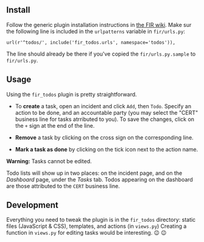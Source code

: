 ## Install

Follow the generic plugin installation instructions in [the FIR wiki](https://github.com/certsocietegenerale/FIR/wiki/Plugins).
Make sur the following line is included in the `urlpatterns` variable in `fir/urls.py`:

```
url(r'^todos/', include('fir_todos.urls', namespace='todos')),
```

The line should already be there if you've copied the `fir/urls.py.sample` to `fir/urls.py`.


## Usage

Using the `fir_todos` plugin is pretty straightforward.

* To **create** a task, open an incident and click `Add`, then `Todo`. Specify an action to be done, and an accountable party (you may select the "CERT" business line for tasks atrributed to you). To save the changes, click on the `+` sign at the end of the line.

* **Remove** a task by clicking on the cross sign on the corresponding line.

* **Mark a task as done** by clicking on the tick icon next to the action name.

**Warning:** Tasks cannot be edited.

Todo lists will show up in two places: on the incident page, and on the *Dashboard* page, under the *Tasks* tab. Todos appearing on the dashboard are those attributed to the `CERT` business line.


## Development

Everything you need to tweak the plugin is in the `fir_todos` directory: static files (JavaScript & CSS), templates, and actions (in `views.py`) Creating a function in `views.py` for editing tasks would be interesting. :wink: :wink:





